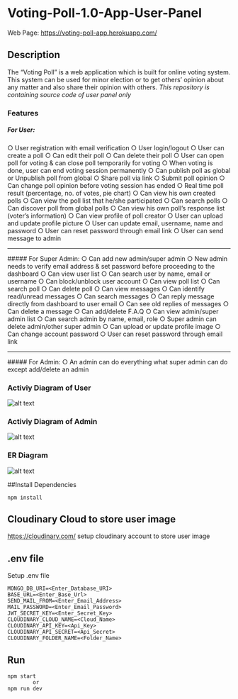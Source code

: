 # Voting-Poll-1.0-App-User-Panel
Web Page: https://voting-poll-app.herokuapp.com/

## Description
The “Voting Poll” is a web application which is built for online voting system. This system can be used for minor election or to get others’ opinion about any matter and also share their opinion with others. *This repository is containing source code of user panel only*

### Features
#####  For User:
○ User registration with email verification
○ User login/logout
○ User can create a poll
○ Can edit their poll
○ Can delete their poll
○ User can open poll for voting & can close poll temporarily for voting
○ When voting is done, user can end voting session permanently
○ Can publish poll as global or Unpublish poll from global
○ Share poll via link
○ Submit poll opinion
○ Can change poll opinion before voting session has ended
○ Real time poll result (percentage, no. of votes, pie chart)
○ Can view his own created polls
○ Can view the poll list that he/she participated
○ Can search polls
○ Can discover poll from global polls
○ Can view his own poll’s response list (voter’s information)
○ Can view profile of poll creator
○ User can upload and update profile picture
○ User can update email, username, name and password
○ User can reset password through email link
○ User can send message to admin
<hr>
##### For Super Admin:
○ Can add new admin/super admin
○ New admin needs to verify email address & set password before proceeding to the dashboard
○ Can view user list
○ Can search user by name, email or username
○ Can block/unblock user account
○ Can view poll list
○ Can search poll
○ Can delete poll
○ Can view messages
○ Can identify read/unread messages
○ Can search messages
○ Can reply message directly from dashboard to user email
○ Can see old replies of messages
○ Can delete a message
○ Can add/delete F.A.Q
○ Can view admin/super admin list
○ Can search admin by name, email, role
○ Super admin can delete admin/other super admin
○ Can upload or update profile image
○ Can change account password
○ User can reset password through email link
<hr>
##### For Admin:
○ An admin can do everything what super admin can do except add/delete an admin


### Activiy Diagram of User
![alt text](https://i.ibb.co/7nKq4m2/voting-poll-activity-diagram-of-user.png)
### Activiy Diagram of Admin
![alt text](https://i.ibb.co/f2tdr6F/voting-poll-activity-diagram-admin-final.png)
### ER Diagram
![alt text](https://i.ibb.co/r7Dbkw4/voting-poll-erd-final.png)


##Install Dependencies

    npm install

## Cloudinary Cloud to store user image
https://cloudinary.com/
setup cloudinary account to store user image

## .env file
Setup .env file
```
MONGO_DB_URI=<Enter_Database_URI>
BASE_URL=<Enter_Base_Url>
SEND_MAIL_FROM=<Enter_Email_Address>
MAIL_PASSWORD=<Enter_Email_Password>
JWT_SECRET_KEY=<Enter_Secret_Key>
CLOUDINARY_CLOUD_NAME=<Cloud_Name>
CLOUDINARY_API_KEY=<Api_Key>
CLOUDINARY_API_SECRET=<Api_Secret>
CLOUDINARY_FOLDER_NAME=<Folder_Name>
```

## Run
```
npm start
		or
npm run dev
```
